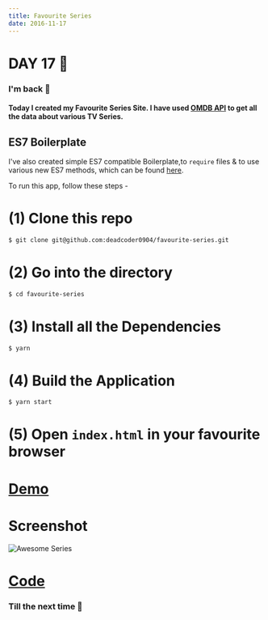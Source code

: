 ```yaml
---
title: Favourite Series
date: 2016-11-17
---
```


# DAY 17 👾 

### I'm back 💙

#### Today I created my Favourite Series Site. I have used [OMDB API](https://omdbapi.com/) to get all the data about various TV Series. 

## ES7 Boilerplate 

I've also created simple ES7 compatible Boilerplate,to `require` files & to use various new ES7 methods, which can be found [here](https://github.com/deadcoder0904/template-scripts/tree/master/HTML5-CSS3-Jquery-Tachyons-ES7/).

To run this app, follow these steps -

# (1) Clone this repo

```bash
$ git clone git@github.com:deadcoder0904/favourite-series.git
```

# (2) Go into the directory

```bash
$ cd favourite-series
```

# (3) Install all the Dependencies

```bash
$ yarn
```

# (4) Build the Application

```bash
$ yarn start
```

# (5) Open `index.html` in your favourite browser

# [Demo](https://deadcoder0904.github.io/favourite-series/)

# Screenshot

![Awesome Series](http://imgur.com/R8AJR3Y.png)

# [Code](https://github.com/deadcoder0904/favourite-series/)

### Till the next time 👻 